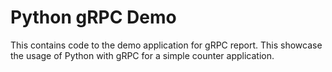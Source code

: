 # Python gRPC Demo
This contains code to the demo application for gRPC report.
This showcase the usage of Python with gRPC for a simple counter application.